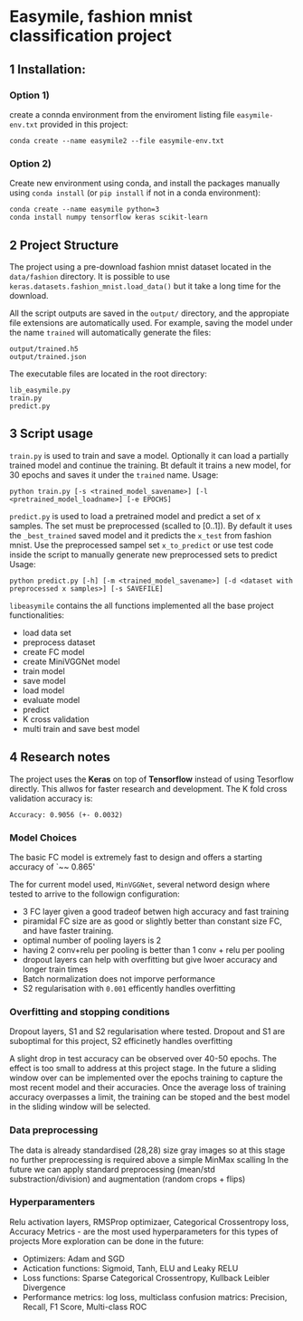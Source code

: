 # Easymile, fashion mnist classification project

## 1 Installation:

### Option 1)
create a connda environment from the enviroment listing file `easymile-env.txt` provided in this project:
```
conda create --name easymile2 --file easymile-env.txt
```
 
### Option 2)
Create new environment using conda, and install the packages manually using `conda install` (or `pip install` if not in a conda environment):
```
conda create --name easymile python=3
conda install numpy tensorflow keras scikit-learn
```

## 2 Project Structure

The project using a pre-download fashion mnist dataset located in the `data/fashion` directory.
It is possible to use `keras.datasets.fashion_mnist.load_data()` but it take a long time for the download.

All the script outputs are saved in the `output/` directory, and the appropiate file extensions are automatically used.
For example, saving the model under the name `trained` will automatically generate the files:
```
output/trained.h5
output/trained.json
```

The executable files are located in the root directory:
``` 
lib_easymile.py
train.py
predict.py
```

## 3 Script usage

`train.py` is used to train and save a model. Optionally it can load a partially trained model and continue the training. 
Bt default it trains a new model, for 30 epochs and saves it under the `trained` name.
Usage:
```
python train.py [-s <trained_model_savename>] [-l <pretrained_model_loadname>] [-e EPOCHS]
```

`predict.py` is used to load a pretrained model and predict a set of x samples. The set must be preprocessed (scalled to [0..1]). 
By default it uses the `_best_trained` saved model and it predicts the `x_test` from fashion mnist. 
Use the preprocessed sampel set `x_to_predict` or  use test code inside the script to manually generate new preprocessed sets to predict 
Usage: 
```
python predict.py [-h] [-m <trained_model_savename>] [-d <dataset with preprocessed x samples>] [-s SAVEFILE]
```

`libeasymile` contains the all functions implemented all the base project functionalities:
- load data set
- preprocess dataset
- create FC model
- create MiniVGGNet model
- train model
- save model
- load model
- evaluate model
- predict
- K cross validation
- multi train and save best model

## 4 Research notes

The project uses the **Keras** on top of **Tensorflow** instead of using Tesorflow directly. This allwos for faster research and development.
The K fold cross validation accuracy is:
```
Accuracy: 0.9056 (+- 0.0032)
```

### Model Choices
The basic FC model is extremely fast to design and offers a starting accuracy of `~~ 0.865'
 
The for current model used,  `MinVGGNet`, several netword design where tested to arrive to the followign configuration:
- 3 FC layer given a good tradeof betwen high accuracy and fast training
- piramidal FC size are as good or slightly better than constant size FC, and have faster training.
- optimal number of pooling layers is 2
- having 2 conv+relu per pooling is better than 1 conv + relu per pooling
- dropout layers can help with overfitting but give lwoer accuracy and longer train times
- Batch normalization does not imporve performance
- S2 regularisation with `0.001` efficently handles overfitting

### Overfitting and stopping conditions

Dropout layers, S1 and S2 regularisation where tested.
Dropout and S1 are suboptimal for this project, S2 efficinetly handles overfitting

A slight drop in test accuracy can be observed over 40-50 epochs. The effect is too small to address at this project stage.
In the future a sliding window over can be implemented over the epochs training to capture the most recent model and their accuracies. 
Once the average loss of training accuracy overpasses a limit, the training can be stoped and the best model in the sliding window will be selected.

### Data preprocessing
The data is already standardised (28,28) size gray images so at this stage no further preprocessing is required above a simple MinMax scalling
In the future we can apply standard preprocessing (mean/std substraction/division) and augmentation (random crops + flips)

### Hyperparamenters
Relu activation layers, RMSProp optimizaer, Categorical Crossentropy loss, Accuracy Metrics - are the most used hyperparameters for this types of projects
More exploration can be done in the future:
- Optimizers: Adam and SGD
- Actication functions: Sigmoid, Tanh, ELU and Leaky RELU
- Loss functions: Sparse Categorical Crossentropy, Kullback Leibler Divergence
- Performance metrics: log loss, multiclass confusion matrics: Precision, Recall, F1 Score, Multi-class ROC  
  

 